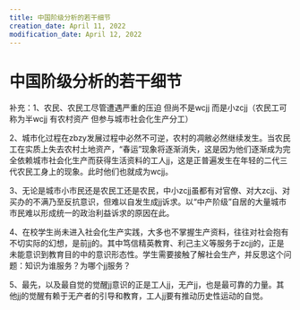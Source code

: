 ```yaml
---
title: 中国阶级分析的若干细节
creation_date: April 11, 2022
modification_date: April 12, 2022
---
```



# 中国阶级分析的若干细节

补充：1、农民、农民工尽管遭遇严重的压迫 但尚不是wcjj 而是小zcjj（农民工可称为半wcjj 有农村资产 但参与城市社会化生产分工）

2、城市化过程在zbzy发展过程中必然不可逆，农村的凋敝必然继续发生。当农民工在实质上失去农村土地资产，“春运”现象将逐渐消失，这是因为他们逐渐成为完全依赖城市社会化生产而获得生活资料的工人jj，这是正普遍发生在年轻的二代三代农民工身上的现象。此时他们也就成为wcjj。

3、无论是城市小市民还是农民工还是农民，中小zcjj虽都有对官僚、对大zcjj、对买办的不满乃至反抗意识，但难以自发生成jj诉求。以“中产阶级”自居的大量城市市民难以形成统一的政治利益诉求的原因在此。

4、在校学生尚未进入社会化生产实践，大多也不掌握生产资料，往往对社会抱有不切实际的幻想，是前jj的。其中笃信精英教育、利己主义等服务于zcjj的，正是未能意识到教育目的中的意识形态性。学生需要接触了解社会生产，并反思这个问题：知识为谁服务？为哪个jj服务？

5、最先，以及最自觉的觉醒jj意识的正是工人jj，无产jj，也是最可靠的力量。其他jj的觉醒有赖于无产者的引导和教育，工人jj要有推动历史性运动的自觉。

